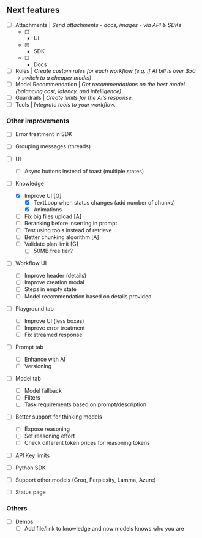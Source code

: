 ## Next features

- [ ] Attachments | _Send attachments - docs, images - via API & SDKs_
  - [ ] - UI
  - [x] - SDK
  - [ ] - Docs
- [ ] Rules | _Create custom rules for each workflow (e.g. if AI bill is over $50 → switch to a cheaper model)_
- [ ] Model Recommendation | _Get recommendations on the best model (balancing cost, latency, and intelligence)_
- [ ] Guardrails | _Create limits for the AI’s response._
- [ ] Tools | _Integrate tools to your workflow._

### Other improvements

- [ ] Error treatment in SDK

- [ ] Grouping messages (threads)

- [ ] UI

  - [ ] Async buttons instead of toast (multiple states)

- [ ] Knowledge

  - [x] Improve UI [G]
    - [x] TextLoop when status changes (add number of chunks)
    - [x] Animations
  - [ ] Fix big files upload [A]
  - [ ] Reranking before inserting in prompt
  - [ ] Test using tools instead of retrieve
  - [ ] Better chunking algorithm [A]
  - [ ] Validate plan limit [G]
    - [ ] 50MB free tier?

- [ ] Workflow UI

  - [ ] Improve header (details)
  - [ ] Improve creation modal
  - [ ] Steps in empty state
  - [ ] Model recommendation based on details provided

- [ ] Playground tab

  - [ ] Improve UI (less boxes)
  - [ ] Improve error treatment
  - [ ] Fix streamed response

- [ ] Prompt tab

  - [ ] Enhance with AI
  - [ ] Versioning

- [ ] Model tab

  - [ ] Model fallback
  - [ ] Filters
  - [ ] Task requirements based on prompt/description

- [ ] Better support for thinking models

  - [ ] Expose reasoning
  - [ ] Set reasoning effort
  - [ ] Check different token prices for reasoning tokens

- [ ] API Key limits
- [ ] Python SDK
- [ ] Support other models (Groq, Perplexity, Lamma, Azure)
- [ ] Status page

### Others

- [ ] Demos
  - [ ] Add file/link to knowledge and now models knows who you are
